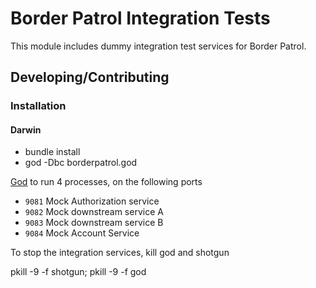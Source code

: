 # Border Patrol Integration Tests

This module includes dummy integration test services for Border Patrol.

## Developing/Contributing

### Installation

#### Darwin

* bundle install
* god -Dbc borderpatrol.god

[God](http://godrb.com) to run 4 processes, on the following ports

 * `9081` Mock Authorization service
 * `9082` Mock downstream service A
 * `9083` Mock downstream service B
 * `9084` Mock Account Service

To stop the integration services, kill god and shotgun

pkill -9 -f shotgun; pkill -9 -f god

